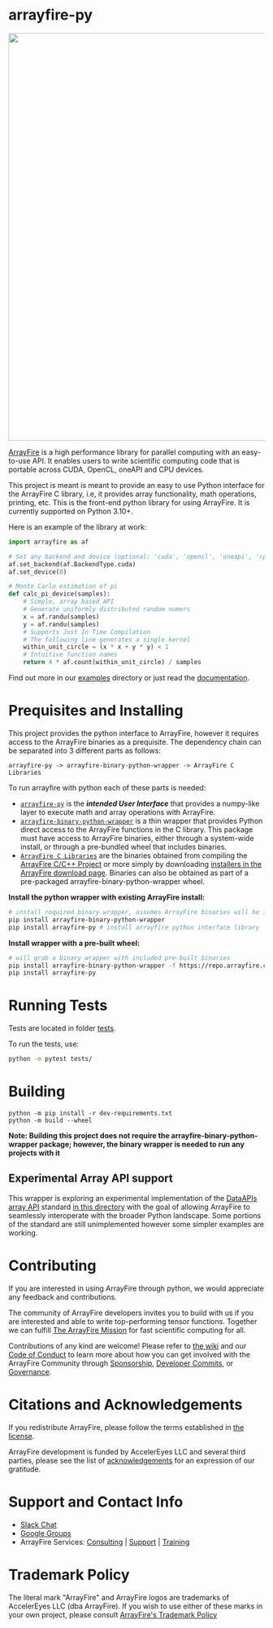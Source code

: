 # arrayfire-py
<p align="center"><a href="http://arrayfire.com/"><img src="http://arrayfire.com/logos/arrayfire_logo_whitebkgnd.png" width="800"></a></p>

[ArrayFire](https://github.com/arrayfire/arrayfire) is a high performance library for parallel computing with an easy-to-use API. It enables users to write scientific computing code that is portable across CUDA, OpenCL, oneAPI and CPU devices.  

This project is meant is meant to provide an easy to use Python interface for the ArrayFire C library, i.e, it provides array functionality, math operations, printing, etc. This is the front-end python library for using ArrayFire. It is currently supported on Python 3.10+.

Here is an example of the library at work:
```py
import arrayfire as af

# Set any backend and device (optional: 'cuda', 'opencl', 'oneapi', 'cpu')
af.set_backend(af.BackendType.cuda)
af.set_device(0)

# Monte Carlo estimation of pi
def calc_pi_device(samples):
    # Simple, array based API
    # Generate uniformly distributed random numers
    x = af.randu(samples)
    y = af.randu(samples)
    # Supports Just In Time Compilation
    # The following line generates a single kernel
    within_unit_circle = (x * x + y * y) < 1
    # Intuitive function names
    return 4 * af.count(within_unit_circle) / samples
```
Find out more in our [examples](https://github.com/arrayfire/arrayfire-py/tree/master/examples) directory or just read the [documentation](https://arrayfire.org/arrayfire-python). 

# Prequisites and Installing

This project provides the python interface to ArrayFire, however it requires access to the ArrayFire binaries as a prequisite. The dependency chain can be separated into 3 different parts as follows:
```
arrayfire-py -> arrayfire-binary-python-wrapper -> ArrayFire C Libraries
```
To run arrayfire with python each of these parts is needed:
- [`arrayfire-py`](https://github.com/arrayfire/arrayfire-python) is the ***intended User Interface*** that provides a numpy-like layer to execute math and array operations with ArrayFire.
- [`arrayfire-binary-python-wrapper`](https://github.com/arrayfire/arrayfire-binary-python-wrapper) is a thin wrapper that provides Python direct access to the ArrayFire functions in the C library. This package must have access to ArrayFire binaries, either through a system-wide install, or through a pre-bundled wheel that includes binaries. 
- [`ArrayFire C Libraries`](https://github.com/arrayfire/arrayfire) are the binaries obtained from compiling the [ArrayFire C/C++ Project](https://github.com/arrayfire/arrayfire) or more simply by downloading [installers in the ArrayFire download page](https://arrayfire.com/download/). Binaries can also be obtained as part of a pre-packaged arrayfire-binary-python-wrapper wheel.

**Install the python wrapper with existing ArrayFire install:**
```sh
# install required binary wrapper, assumes ArrayFire binaries will be installed on the system
pip install arrayfire-binary-python-wrapper
pip install arrayfire-py # install arrayfire python interface library
```

**Install wrapper with a pre-built wheel:**
```sh
# will grab a binary wrapper with included pre-built binaries
pip install arrayfire-binary-python-wrapper -f https://repo.arrayfire.com/python/wheels/3.10.0/ 
pip install arrayfire-py
```
# Running Tests

Tests are located in folder [tests](tests).

To run the tests, use:
```bash
python -m pytest tests/
```

# Building
```
python -m pip install -r dev-requirements.txt
python -m build --wheel
```
**Note: Building this project does not require the arrayfire-binary-python-wrapper package; however, the binary wrapper is needed to run any projects with it**

## Experimental Array API support
This wrapper is exploring an experimental implementation of the [DataAPIs](https://data-apis.org) [array API](https://data-apis.org/array-api/latest) standard [in this directory](https://github.com/arrayfire/arrayfire-py/tree/master/arrayfire/array_api) with the goal of allowing ArrayFire to seamlessly interoperate with the broader Python landscape. Some portions of the standard are still unimplemented however some simpler examples are working. 

# Contributing

If you are interested in using ArrayFire through python, we would appreciate any feedback and contributions.

The community of ArrayFire developers invites you to build with us if you are
interested and able to write top-performing tensor functions. Together we can
fulfill [The ArrayFire
Mission](https://github.com/arrayfire/arrayfire/wiki/The-ArrayFire-Mission-Statement)
for fast scientific computing for all.

Contributions of any kind are welcome! Please refer to [the
wiki](https://github.com/arrayfire/arrayfire/wiki) and our [Code of
Conduct](33) to learn more about how you can get involved with the ArrayFire
Community through
[Sponsorship](https://github.com/arrayfire/arrayfire/wiki/Sponsorship),
[Developer
Commits](https://github.com/arrayfire/arrayfire/wiki/Contributing-Code-to-ArrayFire),
or [Governance](https://github.com/arrayfire/arrayfire/wiki/Governance).

# Citations and Acknowledgements

If you redistribute ArrayFire, please follow the terms established in [the
license](LICENSE).

ArrayFire development is funded by AccelerEyes LLC and several third parties,
please see the list of [acknowledgements](ACKNOWLEDGEMENTS.md) for an
expression of our gratitude.

# Support and Contact Info

* [Slack Chat](https://join.slack.com/t/arrayfire-org/shared_invite/MjI4MjIzMDMzMTczLTE1MDI5ODg4NzYtN2QwNGE3ODA5OQ)
* [Google Groups](https://groups.google.com/forum/#!forum/arrayfire-users)
* ArrayFire Services:  [Consulting](http://arrayfire.com/consulting)  |  [Support](http://arrayfire.com/download)   |  [Training](http://arrayfire.com/training)

# Trademark Policy

The literal mark "ArrayFire" and ArrayFire logos are trademarks of AccelerEyes
LLC (dba ArrayFire). If you wish to use either of these marks in your own
project, please consult [ArrayFire's Trademark
Policy](http://arrayfire.com/trademark-policy/)
